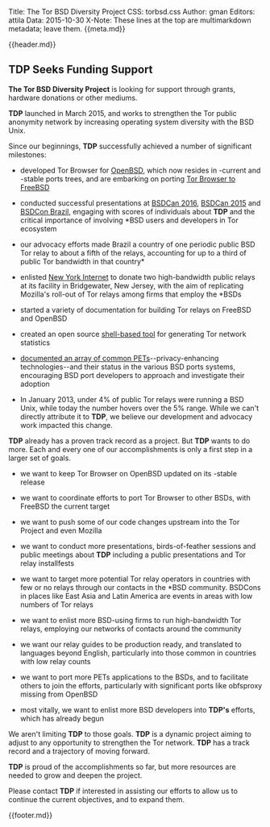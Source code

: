 Title: The Tor BSD Diversity Project
CSS: torbsd.css
Author: gman
Editors: attila
Data: 2015-10-30
X-Note: These lines at the top are multimarkdown metadata; leave them.
{{meta.md}}

{{header.md}}

## TDP Seeks Funding Support ##

__The Tor BSD Diversity Project__ is looking for support through grants, hardware donations or other mediums.

__TDP__ launched in March 2015, and works to strengthen the Tor public anonymity network by increasing operating system diversity with the BSD Unix.

Since our beginnings, __TDP__ successfully achieved a number of significant milestones:

* developed Tor Browser for [OpenBSD](http://www.openbsd.org/), which now resides in -current and -stable ports trees, and are embarking on porting [Tor Browser to FreeBSD](https://github.com/torbsd/freebsd-ports)

* conducted successful presentations at [BSDCan 2016](https://www.bsdcan.org/2016/), [BSDCan 2015](https://www.bsdcan.org/2015/) and [BSDCon Brazil](http://2015.bsdcon.com.br/), engaging with scores of individuals about __TDP__ and the critical importance of involving *BSD users and developers in Tor ecosystem

* our advocacy efforts made Brazil a country of one periodic public BSD Tor relay to about a fifth of the relays, accounting for up to a third of public Tor bandwidth in that country*

* enlisted [New York Internet](https://www.nyi.net/) to donate two high-bandwidth public relays at its facility in Bridgewater, New Jersey, with the aim of replicating Mozilla's roll-out of Tor relays among firms that employ the *BSDs

* started a variety of documentation for building Tor relays on FreeBSD and OpenBSD

* created an open source [shell-based tool](https://github.com/torbsd/tdp-onion-stats) for generating Tor network statistics

* [documented an array of common PETs](porting-pets.html)--privacy-enhancing technologies--and their status in the various BSD ports systems, encouraging BSD port developers to approach and investigate their adoption

* In January 2013, under 4% of public Tor relays were running a BSD Unix, while today the number hovers over the 5% range. While we can't directly attribute it to __TDP__, we believe our development and advocacy work impacted this change.

__TDP__ already has a proven track record as a project. But __TDP__ wants to do more. Each and every one of our accomplishments is only a first step in a larger set of goals.

* we want to keep Tor Browser on OpenBSD updated on its -stable release

* we want to coordinate efforts to port Tor Browser to other BSDs, with FreeBSD the current target

* we want to push some of our code changes upstream into the Tor Project and even Mozilla

* we want to conduct more presentations, birds-of-feather sessions and public meetings about __TDP__ including a public presentations and Tor relay installfests

* we want to target more potential Tor relay operators in countries with few or no relays through our contacts in the *BSD community. BSDCons in places like East Asia and Latin America are events in areas with low numbers of Tor relays

* we want to enlist more BSD-using firms to run high-bandwidth Tor relays, employing our networks of contacts around the community

* we want our relay guides to be production ready, and translated to languages beyond English, particularly into those common in countries with low relay counts

* we want to port more PETs applications to the BSDs, and to facilitate others to join the efforts, particularly with significant ports like obfsproxy missing from OpenBSD

* most vitally, we want to enlist more BSD developers into __TDP's__ efforts, which has already begun

We aren't limiting __TDP__ to those goals. __TDP__ is a dynamic project aiming to adjust to any opportunity to strengthen the Tor network. __TDP__ has a track record and a trajectory of moving forward. 

__TDP__ is proud of the accomplishments so far, but more resources are needed to grow and deepen the project.

Please contact __TDP__ if interested in assisting our efforts to allow us to continue the current objectives, and to expand them. 

{{footer.md}}
